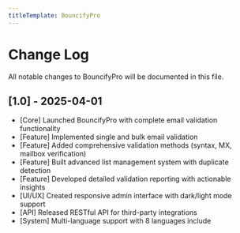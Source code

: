 ```yaml
---
titleTemplate: BouncifyPro
---
```


# Change Log

All notable changes to BouncifyPro will be documented in this file.

## [1.0] - 2025-04-01

-   [Core] Launched BouncifyPro with complete email validation functionality
-   [Feature] Implemented single and bulk email validation
-   [Feature] Added comprehensive validation methods (syntax, MX, mailbox verification)
-   [Feature] Built advanced list management system with duplicate detection
-   [Feature] Developed detailed validation reporting with actionable insights
-   [UI/UX] Created responsive admin interface with dark/light mode support
-   [API] Released RESTful API for third-party integrations
-   [System] Multi-language support with 8 languages include

